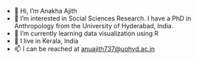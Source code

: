 - 👋 Hi, I’m Anakha Ajith
- 👀 I’m interested in Social Sciences Research. I have a PhD in Anthropology from the University of Hyderabad, India.
- 📖 I’m currently learning data visualization using R
- 🏡 I live in Kerala, India
- 📫 I can be reached at anuajith737@uohyd.ac.in

<!---
anuajith737/anuajith737 is a ✨ special ✨ repository because its `README.md` (this file) appears on your GitHub profile.
You can click the Preview link to take a look at your changes.
--->
